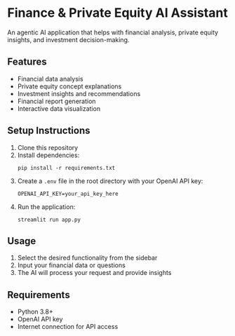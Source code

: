 # Finance & Private Equity AI Assistant

An agentic AI application that helps with financial analysis, private equity insights, and investment decision-making.

## Features

- Financial data analysis
- Private equity concept explanations
- Investment insights and recommendations
- Financial report generation
- Interactive data visualization

## Setup Instructions

1. Clone this repository
2. Install dependencies:
   ```
   pip install -r requirements.txt
   ```
3. Create a `.env` file in the root directory with your OpenAI API key:
   ```
   OPENAI_API_KEY=your_api_key_here
   ```
4. Run the application:
   ```
   streamlit run app.py
   ```

## Usage

1. Select the desired functionality from the sidebar
2. Input your financial data or questions
3. The AI will process your request and provide insights

## Requirements

- Python 3.8+
- OpenAI API key
- Internet connection for API access 